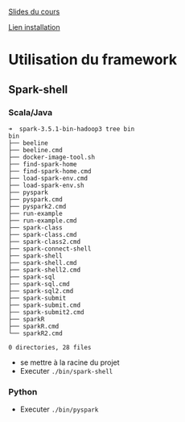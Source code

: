 [Slides du cours](cours-spark.pdf)

[Lien installation](https://spark.apache.org/docs/latest/api/python/getting_started/quickstart_df.html)

# Utilisation du framework

## Spark-shell

### Scala/Java

```
➜  spark-3.5.1-bin-hadoop3 tree bin
bin
├── beeline
├── beeline.cmd
├── docker-image-tool.sh
├── find-spark-home
├── find-spark-home.cmd
├── load-spark-env.cmd
├── load-spark-env.sh
├── pyspark
├── pyspark.cmd
├── pyspark2.cmd
├── run-example
├── run-example.cmd
├── spark-class
├── spark-class.cmd
├── spark-class2.cmd
├── spark-connect-shell
├── spark-shell
├── spark-shell.cmd
├── spark-shell2.cmd
├── spark-sql
├── spark-sql.cmd
├── spark-sql2.cmd
├── spark-submit
├── spark-submit.cmd
├── spark-submit2.cmd
├── sparkR
├── sparkR.cmd
└── sparkR2.cmd

0 directories, 28 files
```

- se mettre à la racine du projet
- Executer `./bin/spark-shell`

### Python

- Executer `./bin/pyspark`
